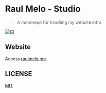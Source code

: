 # Raul Melo - Studio

> A monorepo for handling my website infra

[![CI](https://github.com/raulfdm/raulmelo-studio/actions/workflows/ci.yaml/badge.svg?branch=main)](https://github.com/raulfdm/raulmelo-studio/actions/workflows/ci.yaml)

## Website

Access [raulmelo.me](https://www.raulmelo.me).

## LICENSE

[MIT](./LICENSE)
